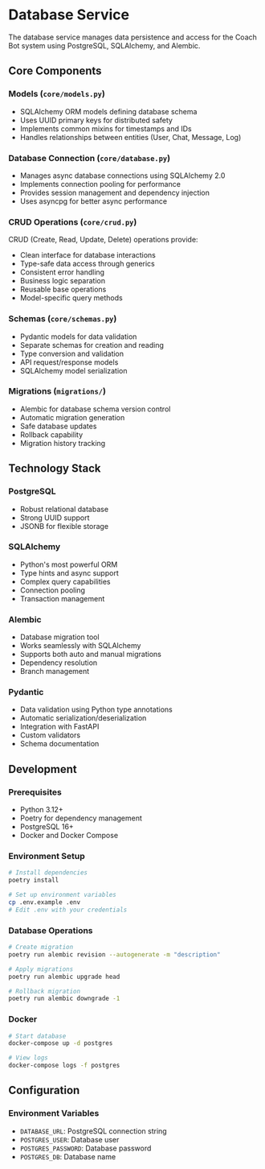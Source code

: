 # Database Service

The database service manages data persistence and access for the Coach Bot system using PostgreSQL, SQLAlchemy, and Alembic.

## Core Components

### Models (`core/models.py`)
- SQLAlchemy ORM models defining database schema
- Uses UUID primary keys for distributed safety
- Implements common mixins for timestamps and IDs
- Handles relationships between entities (User, Chat, Message, Log)

### Database Connection (`core/database.py`)
- Manages async database connections using SQLAlchemy 2.0
- Implements connection pooling for performance
- Provides session management and dependency injection
- Uses asyncpg for better async performance

### CRUD Operations (`core/crud.py`)
CRUD (Create, Read, Update, Delete) operations provide:
- Clean interface for database interactions
- Type-safe data access through generics
- Consistent error handling
- Business logic separation
- Reusable base operations
- Model-specific query methods

### Schemas (`core/schemas.py`)
- Pydantic models for data validation
- Separate schemas for creation and reading
- Type conversion and validation
- API request/response models
- SQLAlchemy model serialization

### Migrations (`migrations/`)
- Alembic for database schema version control
- Automatic migration generation
- Safe database updates
- Rollback capability
- Migration history tracking

## Technology Stack

### PostgreSQL
- Robust relational database
- Strong UUID support
- JSONB for flexible storage

### SQLAlchemy
- Python's most powerful ORM
- Type hints and async support
- Complex query capabilities
- Connection pooling
- Transaction management

### Alembic
- Database migration tool
- Works seamlessly with SQLAlchemy
- Supports both auto and manual migrations
- Dependency resolution
- Branch management

### Pydantic
- Data validation using Python type annotations
- Automatic serialization/deserialization
- Integration with FastAPI
- Custom validators
- Schema documentation

## Development

### Prerequisites
- Python 3.12+
- Poetry for dependency management
- PostgreSQL 16+
- Docker and Docker Compose

### Environment Setup
```bash
# Install dependencies
poetry install

# Set up environment variables
cp .env.example .env
# Edit .env with your credentials
```

### Database Operations
```bash
# Create migration
poetry run alembic revision --autogenerate -m "description"

# Apply migrations
poetry run alembic upgrade head

# Rollback migration
poetry run alembic downgrade -1
```

### Docker
```bash
# Start database
docker-compose up -d postgres

# View logs
docker-compose logs -f postgres
```

## Configuration

### Environment Variables
- `DATABASE_URL`: PostgreSQL connection string
- `POSTGRES_USER`: Database user
- `POSTGRES_PASSWORD`: Database password
- `POSTGRES_DB`: Database name
